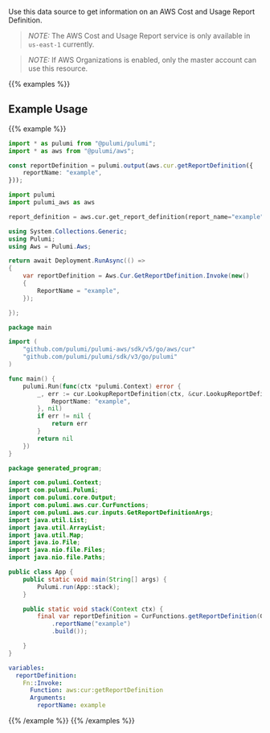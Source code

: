 Use this data source to get information on an AWS Cost and Usage Report Definition.

> *NOTE:* The AWS Cost and Usage Report service is only available in `us-east-1` currently.

> *NOTE:* If AWS Organizations is enabled, only the master account can use this resource.

{{% examples %}}
## Example Usage
{{% example %}}

```typescript
import * as pulumi from "@pulumi/pulumi";
import * as aws from "@pulumi/aws";

const reportDefinition = pulumi.output(aws.cur.getReportDefinition({
    reportName: "example",
}));
```
```python
import pulumi
import pulumi_aws as aws

report_definition = aws.cur.get_report_definition(report_name="example")
```
```csharp
using System.Collections.Generic;
using Pulumi;
using Aws = Pulumi.Aws;

return await Deployment.RunAsync(() => 
{
    var reportDefinition = Aws.Cur.GetReportDefinition.Invoke(new()
    {
        ReportName = "example",
    });

});
```
```go
package main

import (
	"github.com/pulumi/pulumi-aws/sdk/v5/go/aws/cur"
	"github.com/pulumi/pulumi/sdk/v3/go/pulumi"
)

func main() {
	pulumi.Run(func(ctx *pulumi.Context) error {
		_, err := cur.LookupReportDefinition(ctx, &cur.LookupReportDefinitionArgs{
			ReportName: "example",
		}, nil)
		if err != nil {
			return err
		}
		return nil
	})
}
```
```java
package generated_program;

import com.pulumi.Context;
import com.pulumi.Pulumi;
import com.pulumi.core.Output;
import com.pulumi.aws.cur.CurFunctions;
import com.pulumi.aws.cur.inputs.GetReportDefinitionArgs;
import java.util.List;
import java.util.ArrayList;
import java.util.Map;
import java.io.File;
import java.nio.file.Files;
import java.nio.file.Paths;

public class App {
    public static void main(String[] args) {
        Pulumi.run(App::stack);
    }

    public static void stack(Context ctx) {
        final var reportDefinition = CurFunctions.getReportDefinition(GetReportDefinitionArgs.builder()
            .reportName("example")
            .build());

    }
}
```
```yaml
variables:
  reportDefinition:
    Fn::Invoke:
      Function: aws:cur:getReportDefinition
      Arguments:
        reportName: example
```
{{% /example %}}
{{% /examples %}}